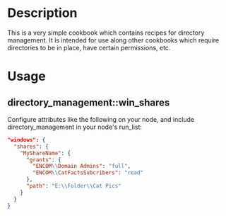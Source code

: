 Description
===========

This is a very simple cookbook which contains recipes for directory management. It is intended for use along other cookbooks which require directories to be in place, have certain permissions, etc.

Usage
=====

directory_management::win_shares
--------------------------------

Configure attributes like the following on your node, and include directory\_management in your node's run\_list:

```json
"windows": {
  "shares": {
    "MyShareName": {
      "grants": {
        "ENCOM\\Domain Admins": "full",
        "ENCOM\\CatFactsSubcribers": "read"
      },
      "path": "E:\\Folder\\Cat Pics"
    }
  }
}
```

